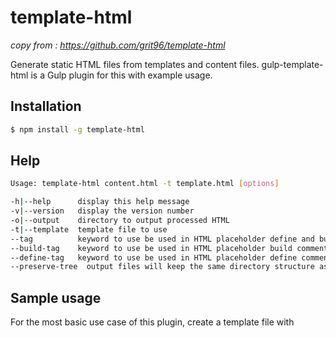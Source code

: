 # template-html
_copy from : https://github.com/grit96/template-html_

Generate static HTML files from templates and content files. gulp-template-html is a Gulp plugin for this with example usage.

## Installation
```sh
$ npm install -g template-html
```

## Help

```sh
Usage: template-html content.html -t template.html [options]

-h|--help      display this help message
-v|--version   display the version number
-o|--output    directory to output processed HTML
-t|--template  template file to use
--tag          keyword to use be used in HTML placeholder define and build comments
--build-tag    keyword to use be used in HTML placeholder build comments (overrides --tag)
--define-tag   keyword to use be used in HTML placeholder define comments (overrides --tag)
--preserve-tree  output files will keep the same directory structure as the source files
```


## Sample usage

For the most basic use case of this plugin, create a template file with